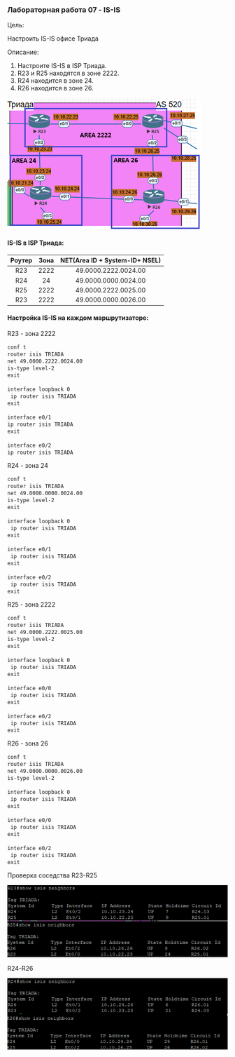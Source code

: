 
### Лабораторная работа 07 - IS-IS

Цель:<br/>

Настроить IS-IS офисе Триада

Описание:<br/>

1. Настроите IS-IS в ISP Триада.
2. R23 и R25 находятся в зоне 2222.
3. R24 находится в зоне 24.
4. R26 находится в зоне 26.

![Топология](scrn/Топология.png)


#### IS-IS в ISP Триада:

|Роутер|Зона|NET(Area ID + System-ID+ NSEL)|
|:-------:|:--------:|:----------:|
|R23|2222|49.0000.2222.0024.00|
|R24|24|49.0000.0000.0024.00|
|R25|2222|49.0000.2222.0025.00|
|R23|2222|49.0000.0000.0026.00|

#### Настройка IS-IS на каждом маршрутизаторе:

R23 - зона 2222

```
conf t
router isis TRIADA
net 49.0000.2222.0024.00
is-type level-2
exit

interface loopback 0 
 ip router isis TRIADA
exit

interface e0/1
ip router isis TRIADA
exit

interface e0/2
ip router isis TRIADA

```

R24 - зона 24 

```
conf t
router isis TRIADA
net 49.0000.0000.0024.00
is-type level-2
exit

interface loopback 0 
 ip router isis TRIADA
exit

interface e0/1
 ip router isis TRIADA
exit

interface e0/2
 ip router isis TRIADA
exit
```

R25 - зона 2222
```
conf t
router isis TRIADA
net 49.0000.2222.0025.00
is-type level-2
exit

interface loopback 0 
 ip router isis TRIADA
exit

interface e0/0
 ip router isis TRIADA
exit

interface e0/2
 ip router isis TRIADA
exit

```
R26 - зона 26

```
conf t
router isis TRIADA
net 49.0000.0000.0026.00
is-type level-2

interface loopback 0 
 ip router isis TRIADA
exit

interface e0/0
 ip router isis TRIADA
exit

interface e0/2
 ip router isis TRIADA
exit
```

Проверка соседства R23-R25

![R23-25](scrn/R23-25.png)

R24-R26

![R24-26](scrn/R24-26.png)